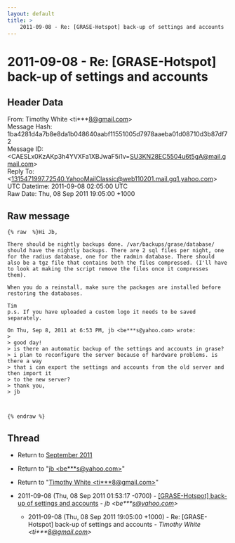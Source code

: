 ```yaml
---
layout: default
title: >
    2011-09-08 - Re: [GRASE-Hotspot] back-up of settings and accounts
---
```


# 2011-09-08 - Re: [GRASE-Hotspot] back-up of settings and accounts

## Header Data

From: Timothy White \<ti***8@gmail.com\><br>
Message Hash: 1ba4281d4a7b8e8da1b048640aabf11551005d7978aaeba01d08710d3b87df72<br>
Message ID: \<CAESLx0KzAKp3h4YVXFa1XBJwaF5i1v=SU3KN28EC5504u6t5gA@mail.gmail.com\><br>
Reply To: \<1315471997.72540.YahooMailClassic@web110201.mail.gq1.yahoo.com\><br>
UTC Datetime: 2011-09-08 02:05:00 UTC<br>
Raw Date: Thu, 08 Sep 2011 19:05:00 +1000<br>

## Raw message

```
{% raw  %}Hi Jb,

There should be nightly backups done. /var/backups/grase/database/
should have the nightly backups. There are 2 sql files per night, one
for the radius database, one for the radmin database. There should
also be a tgz file that contains both the files compressed. (I'll have
to look at making the script remove the files once it compresses
them).

When you do a reinstall, make sure the packages are installed before
restoring the databases.

Tim
p.s. If you have uploaded a custom logo it needs to be saved separately.

On Thu, Sep 8, 2011 at 6:53 PM, jb <be***s@yahoo.com> wrote:
>
> good day!
> is there an automatic backup of the settings and accounts in grase?
> i plan to reconfigure the server because of hardware problems. is there a way
> that i can export the settings and accounts from the old server and then import it
> to the new server?
> thank you,
> jb



{% endraw %}
```

## Thread

+ Return to [September 2011](/archive/2011/09)

+ Return to "[jb <be***s<span>@</span>yahoo.com>](/authors/be___s_at_yahoo_com)"
+ Return to "[Timothy White <ti***8<span>@</span>gmail.com>](/authors/ti___8_at_gmail_com)"

+ 2011-09-08 (Thu, 08 Sep 2011 01:53:17 -0700) - [[GRASE-Hotspot] back-up of settings and accounts](/archive/2011/09/969377149104abe54e0785ec94b899153ee0d03c9c59638726d97b6891efb626) - _jb \<be***s@yahoo.com\>_
  + 2011-09-08 (Thu, 08 Sep 2011 19:05:00 +1000) - Re: [GRASE-Hotspot] back-up of settings and accounts - _Timothy White \<ti***8@gmail.com\>_

